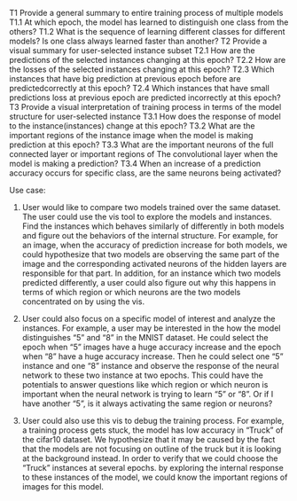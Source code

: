 
T1 Provide a general summary to entire training process of multiple models
  T1.1 At which epoch, the model has learned to distinguish one class from the others?
  T1.2 What is the sequence of learning different classes for different models? Is one class always learned faster than another?
T2 Provide a visual summary for user-selected instance subset
  T2.1 How are the predictions of the selected instances changing at this epoch?
  T2.2 How are the losses of the selected instances changing at this epoch?
  T2.3 Which instances that have big prediction at previous epoch before are   predictedcorrectly at this epoch?
  T2.4 Which instances that have small predictions loss at previous epoch are predicted
       incorrectly at this epoch?
T3 Provide a visual interpretation of training process in terms of the model structure for
user-selected instance
  T3.1 How does the response of model to the instance(instances) change at this epoch?
  T3.2 What are the important regions of the instance image when the model is making
              prediction at this epoch?
  T3.3 What are the important neurons of the full connected layer or important regions of
              The convolutional layer when the model is making a prediction?
  T3.4 When an increase of a prediction accuracy occurs for specific class, are the same
              neurons being activated?


Use case:
1.  User would like to compare two models trained over the same dataset. The user could use the vis tool to explore the models and instances. Find the instances which behaves similarly of differently in both models and figure out the behaviors of the internal structure. For example, for an image, when the accuracy of prediction increase for both models, we could hypothesize that two models are observing the same part of the image and the corresponding activated neurons of the hidden layers are responsible for that part. In addition, for an instance which two models predicted differently, a user could also figure out why this happens in terms of which region or which neurons are the two models concentrated on by using the vis.

2.  User could also focus on a specific model of interest and analyze the instances. For example, a user may be interested in the how the model distinguishes “5” and “8” in the MNIST dataset. He could select the epoch when “5” images have a huge accuracy increase and the epoch when “8” have a huge accuracy increase. Then he could select one “5” instance and one “8” instance and observe the response of the neural network to these two instance at two epochs. This could have the potentials to answer questions like which region or which neuron is important when the neural network is trying to learn “5” or “8”.  Or if I have another “5”, is it always activating the same region or neurons?

3.  User could also use this vis to debug the training process. For example, a training process gets stuck, the model has low accuracy in “Truck” of the cifar10 dataset. We hypothesize that it may be caused by the fact that the models are not focusing on outline of the truck but it is looking at the background instead.  In order to verify that  we could choose the “Truck” instances at several epochs. by exploring the internal response to these instances of the model, we could know the important regions of images for this model.







